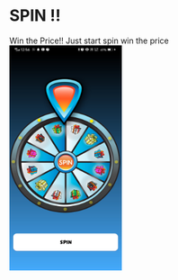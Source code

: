 # SPIN !!
 Win the Price!!
 Just start spin win the price  
 <img width="200" height="400" src="https://github.com/Mr-Sarath/SPIN/blob/master/sample-images/Screenshot_20220714_125639.jpg">
